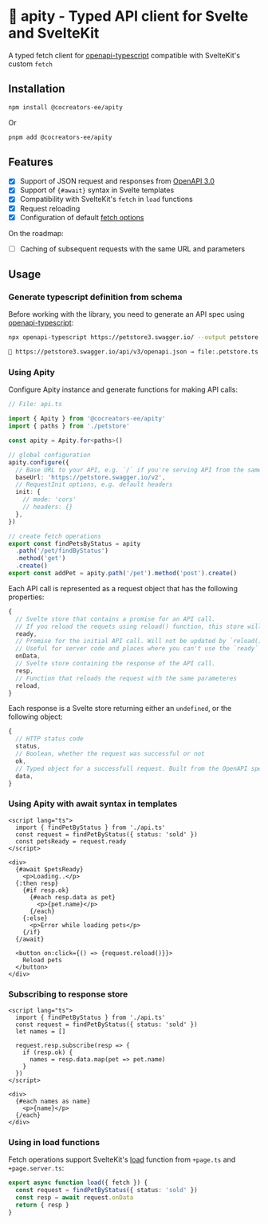 # 📘️ apity - Typed API client for Svelte and SvelteKit

A typed fetch client for [openapi-typescript](https://github.com/drwpow/openapi-typescript) compatible with SvelteKit's custom `fetch`

## Installation

```bash
npm install @cocreators-ee/apity
```

Or

```bash
pnpm add @cocreators-ee/apity
```

## Features

- [x] Support of JSON request and responses from [OpenAPI 3.0](https://swagger.io/specification)
- [x] Support of `{#await}` syntax in Svelte templates
- [x] Compatibility with SvelteKit's `fetch` in `load` functions
- [x] Request reloading
- [x] Configuration of default [fetch options](https://developer.mozilla.org/en-US/docs/Web/API/fetch#parameters)

On the roadmap:

- [ ] Caching of subsequent requests with the same URL and parameters

## Usage

### Generate typescript definition from schema

Before working with the library, you need to generate an API spec using [openapi-typescript](https://www.npmjs.com/package/openapi-typescript):

```bash
npx openapi-typescript https://petstore3.swagger.io/ --output petstore.ts

🚀 https://petstore3.swagger.io/api/v3/openapi.json → file:.petstore.ts [870ms]
```

### Using Apity

Configure Apity instance and generate functions for making API calls:

```ts
// File: api.ts

import { Apity } from '@cocreators-ee/apity'
import { paths } from './petstore'

const apity = Apity.for<paths>()

// global configuration
apity.configure({
  // Base URL to your API, e.g. `/` if you're serving API from the same domain
  baseUrl: 'https://petstore.swagger.io/v2',
  // RequestInit options, e.g. default headers
  init: {
    // mode: 'cors'
    // headers: {}
  },
})

// create fetch operations
export const findPetsByStatus = apity
  .path('/pet/findByStatus')
  .method('get')
  .create()
export const addPet = apity.path('/pet').method('post').create()
```

Each API call is represented as a request object that has the following properties:

```ts
{
  // Svelte store that contains a promise for an API call.
  // If you reload the requets using reload() function, this store will be updated
  ready,
  // Promise for the initial API call. Will not be updated by `reload()` function.
  // Useful for server code and places where you can't use the `ready` store.
  onData,
  // Svelte store containing the response of the API call.
  resp,
  // Function that reloads the request with the same parameteres
  reload,
}
```

Each response is a Svelte store returning either an `undefined`, or the following object:

```ts
{
  // HTTP status code
  status,
  // Boolean, whether the request was successful or not
  ok,
  // Typed object for a successfull request. Built from the OpenAPI spec
  data,
}
```

### Using Apity with await syntax in templates

```svelte
<script lang="ts">
  import { findPetByStatus } from './api.ts'
  const request = findPetByStatus({ status: 'sold' })
  const petsReady = request.ready
</script>

<div>
  {#await $petsReady}
    <p>Loading..</p>
  {:then resp}
    {#if resp.ok}
      {#each resp.data as pet}
        <p>{pet.name}</p>
      {/each}
    {:else}
      <p>Error while loading pets</p>
    {/if}
  {/await}

  <button on:click={() => {request.reload()}}>
    Reload pets
  </button>
</div>
```

### Subscribing to response store

```svelte
<script lang="ts">
  import { findPetByStatus } from './api.ts'
  const request = findPetByStatus({ status: 'sold' })
  let names = []

  request.resp.subscribe(resp => {
    if (resp.ok) {
      names = resp.data.map(pet => pet.name)
    }
  })
</script>

<div>
  {#each names as name}
    <p>{name}</p>
  {/each}
</div>
```

### Using in load functions

Fetch operations support SvelteKit's [load](https://kit.svelte.dev/docs/load#making-fetch-requests) function from `+page.ts` and `+page.server.ts`:

```ts
export async function load({ fetch }) {
  const request = findPetByStatus({ status: 'sold' })
  const resp = await request.onData
  return { resp }
}
```
